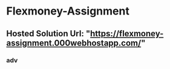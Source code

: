 # Flexmoney-Assignment
## Hosted Solution Url: "https://flexmoney-assignment.000webhostapp.com/"

### adv
